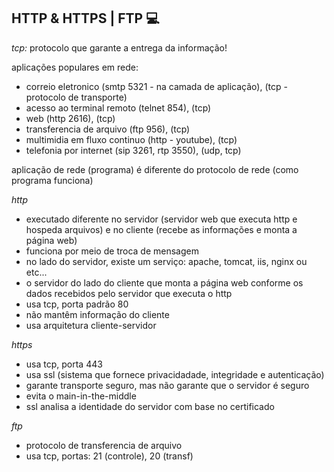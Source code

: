 ## HTTP & HTTPS | FTP 💻

_tcp:_ protocolo que garante a entrega da informação!

aplicações populares em rede: 
 - correio eletronico (smtp 5321  - na camada de aplicação), (tcp - protocolo de transporte)
 - acesso ao terminal remoto (telnet 854), (tcp)
 - web (http 2616), (tcp)
 - transferencia de arquivo (ftp 956), (tcp)
 - multimidia em fluxo continuo (http - youtube), (tcp)
 - telefonia por internet (sip 3261, rtp 3550), (udp, tcp)

aplicação de rede (programa) é diferente do protocolo de rede (como programa funciona)

_http_

 - executado diferente no servidor (servidor web que executa http e hospeda arquivos) e no cliente (recebe as informações e monta a página web)
 - funciona por meio de troca de mensagem
 - no lado do servidor, existe um serviço: apache, tomcat, iis, nginx ou etc...
 - o servidor do lado do cliente que monta a página web conforme os dados recebidos pelo servidor que executa o http
 - usa tcp, porta padrão 80
 - não mantêm informação do cliente
 - usa arquitetura cliente-servidor 

_https_

 - usa tcp, porta 443
 - usa ssl (sistema que fornece privacidadade, integridade e autenticação)
 - garante transporte seguro, mas não garante que o servidor é seguro
 - evita o main-in-the-middle
 - ssl analisa a identidade do servidor com base no certificado

_ftp_

 - protocolo de transferencia de arquivo
 - usa tcp, portas: 21 (controle), 20 (transf)